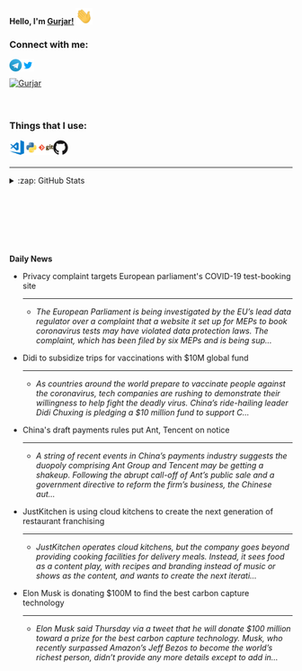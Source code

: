#### Hello, I'm [Gurjar!](https://GurjarKing.github.io) <img src="https://raw.githubusercontent.com/ABSphreak/ABSphreak/master/gifs/Hi.gif" width="30px"></h2>


### Connect with me:

[<img align="left" alt="Gurjar | Telegram" width="22px" src="https://raw.githubusercontent.com/github/explore/80688e429a7d4ef2fca1e82350fe8e3517d3494d/topics/telegram/telegram.png" />][Telegram]
[<img align="left" alt="Gurjar | Twitter" width="22px" src="https://raw.githubusercontent.com/github/explore/80688e429a7d4ef2fca1e82350fe8e3517d3494d/topics/twitter/twitter.png" />][Twitter]
<br >
<br >
<a href="https://github.com/GurjarKing"><img src="https://komarev.com/ghpvc/?username=GurjarKing" alt="Gurjar" /></a> <br />
<br />
<br />
<!-- <br >

![](https://visitor-badge.glitch.me/badge?page_id=GurjarKing)

<br /> -->

### Things that I use:

[<img align="left" alt="Visual Studio Code" width="26px" src="https://raw.githubusercontent.com/github/explore/80688e429a7d4ef2fca1e82350fe8e3517d3494d/topics/visual-studio-code/visual-studio-code.png" />][VSCode]
[<img align="left" alt="Python" width="26px" src="https://raw.githubusercontent.com/github/explore/80688e429a7d4ef2fca1e82350fe8e3517d3494d/topics/python/python.png" />][Python]
[<img align="left" alt="Git" width="26px" src="https://raw.githubusercontent.com/github/explore/80688e429a7d4ef2fca1e82350fe8e3517d3494d/topics/git/git.png" />][Git]
[<img align="left" alt="GitHub" width="26px" src="https://raw.githubusercontent.com/github/explore/78df643247d429f6cc873026c0622819ad797942/topics/github/github.png" />][Github]

<br />
<br />

---
<details>
  <summary>:zap: GitHub Stats</summary>

<img align="left" alt="Gurjar's Github Stats" src="https://github-readme-stats.vercel.app/api?username=GurjarKing&show_icons=true&hide_border=true&count_private=true&include_all_commit=true&theme=algolia" />

</details>

<!-- ### 🔔 My latest tweet
<a href="https://twitter.com/Gurjar_King43" target="_blank">
	<img src="https://github.com/GurjarKing/GurjarKing/raw/master/tweet.png" width="70%" align="center" alt="Click to view on Twitter" title="My latest tweet, as an image"/>
</a> -->
<br>

<pre>

</pre>

<!-- **Quote of the hour:**

{qoth}

~ {qoth_author}
<pre>

</pre> -->
<br>
<pre>


</pre>
<strong>Daily News</strong>
  
  - Privacy complaint targets European parliament's COVID-19 test-booking site
     <hr/>
     
      - *The European Parliament is being investigated by the EU’s lead data regulator over a complaint that a website it set up for MEPs to book coronavirus tests may have violated data protection laws. The complaint, which has been filed by six MEPs and is being sup…*
     
  - Didi to subsidize trips for vaccinations with $10M global fund
      <hr/>
      
      - *As countries around the world prepare to vaccinate people against the coronavirus, tech companies are rushing to demonstrate their willingness to help fight the deadly virus. China’s ride-hailing leader Didi Chuxing is pledging a $10 million fund to support C…*
      
  - China's draft payments rules put Ant, Tencent on notice
      <hr/>
      
      - *A string of recent events in China’s payments industry suggests the duopoly comprising Ant Group and Tencent may be getting a shakeup. Following the abrupt call-off of Ant’s public sale and a government directive to reform the firm’s business, the Chinese aut…*
      
  - JustKitchen is using cloud kitchens to create the next generation of restaurant franchising
      <hr/>
      
      - *JustKitchen operates cloud kitchens, but the company goes beyond providing cooking facilities for delivery meals. Instead, it sees food as a content play, with recipes and branding instead of music or shows as the content, and wants to create the next iterati…*
       
  - Elon Musk is donating $100M to find the best carbon capture technology
      <hr/>
       
       - *Elon Musk said Thursday via a tweet that he will donate $100 million toward a prize for the best carbon capture technology. Musk, who recently surpassed Amazon’s Jeff Bezos to become the world’s richest person, didn’t provide any more details except to add in…*
      

<br />

[VSCode]: https://code.visualstudio.com/
[Python]: https://www.python.org/
[Git]: https://git-scm.com/
[Github]: https://github.com/
[Telegram]: https://t.me/Gurjar_King/
[Twitter]: https://twitter.com/Gurjar_King43/
